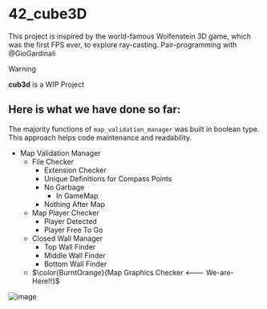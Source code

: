 # 42_cube3D
This project is inspired by the world-famous Wolfenstein 3D game, which was the first FPS ever, to explore ray-casting. Pair-programming with @GioGardinali

> [!WARNING]
> **cub3d** is a WIP Project

## Here is what we have done so far:
The majority functions of `map_validation_manager` was built in boolean type. This approach helps code maintenance and readability.
- Map Validation Manager
  - File Checker
    - Extension Checker
    - Unique Definitions for Compass Points
    - No Garbage
      - In GameMap
    - Nothing After Map
  - Map Player Checker
    - Player Detected
    - Player Free To Go
  - Closed Wall Manager
    - Top Wall Finder
    - Middle Wall Finder
    - Bottom Wall Finder
  - $\color{BurntOrange}{Map Graphics Checker <--- We-are-Here!!}$


![image](https://github.com/user-attachments/assets/a216fe7c-f3af-45bd-970a-6a20ea57fb87)


